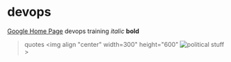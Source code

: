 # devops

[Google Home Page](https://www.google.co.uk)
devops training
_italic_
**bold**
>quotes
<img align "center" width=300" height="600" ![political stuff](https://img-9gag-fun.9cache.com/photo/aWgpBr4_460swp.webp) >

